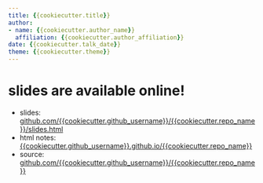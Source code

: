 ```yaml
---
title: {{cookiecutter.title}}
author:
- name: {{cookiecutter.author_name}}
  affiliation: {{cookiecutter.author_affiliation}}
date: {{cookiecutter.talk_date}}
theme: {{cookiecutter.theme}}
---
```


# slides are available online!

- slides: [github.com/{{cookiecutter.github_username}}/{{cookiecutter.repo_name}}/slides.html][slides]
- html notes: [{{cookiecutter.github_username}}.github.io/{{cookiecutter.repo_name}}][html]
- source: [github.com/{{cookiecutter.github_username}}/{{cookiecutter.repo_name}}][source]

[source]: https://github.com/{{cookiecutter.github_username}}/{{cookiecutter.repo_name}}
[html]: https://{{cookiecutter.github_username}}.github.io/{{cookiecutter.repo_name}}
[slides]: https://{{cookiecutter.github_username}}.github.io/{{cookiecutter.repo_name}}/slides.html
